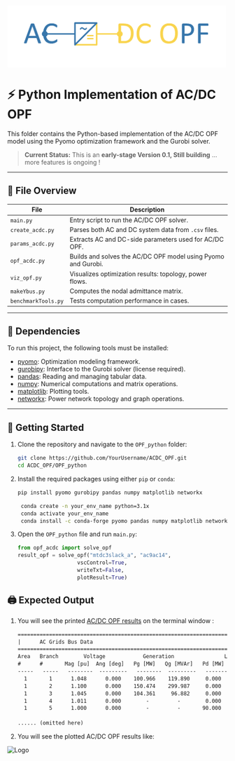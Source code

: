 <p align="left">
  <img src="assets\OPF_python.png" alt="Logo" width="500">
</p>   

# ⚡ Python Implementation of AC/DC OPF

This folder contains the Python-based implementation of the AC/DC OPF model using the Pyomo optimization framework and the Gurobi solver.

> **Current Status:** This is an **early-stage Version 0.1, Still building** ... more features is ongoing !

---

## 📁 File Overview

| File | Description |
|------|-------------|
| `main.py` | Entry script to run the AC/DC OPF solver. |
| `create_acdc.py` | Parses both AC and DC system data from `.csv` files. |
| `params_acdc.py` | Extracts AC and DC-side parameters used for AC/DC OPF. |
| `opf_acdc.py` | Builds and solves the AC/DC OPF model using Pyomo and Gurobi. |
| `viz_opf.py` | Visualizes optimization results: topology, power flows.  |
| `makeYbus.py` | Computes the nodal admittance matrix. |
| `benchmarkTools.py` | Tests computation performance in cases. |

---

## 🔧 Dependencies

To run this project, the following tools must be installed:

- [pyomo](https://www.pyomo.org/): Optimization modeling framework.
- [gurobipy](https://pypi.org/project/gurobipy/): Interface to the Gurobi solver (license required).
- [pandas](https://pandas.pydata.org/): Reading and managing tabular data.
- [numpy](https://numpy.org/): Numerical computations and matrix operations.
- [matplotlib](https://matplotlib.org/): Plotting tools.
- [networkx](https://networkx.org/): Power network topology and graph operations. 

---

## 🚀 Getting Started

1. Clone the repository and navigate to the `OPF_python` folder:

    ```bash
    git clone https://github.com/YourUsername/ACDC_OPF.git
    cd ACDC_OPF/OPF_python
    ```

2. Install the required packages using either `pip` or `conda`:

    ```bash
    pip install pyomo gurobipy pandas numpy matplotlib networkx
    ```
   ```bash
    conda create -n your_env_name python=3.1x
    conda activate your_env_name
    conda install -c conda-forge pyomo pandas numpy matplotlib networkx
    ```
   
3. Open the `OPF_python` file and run `main.py`:
   
    ```python
   from opf_acdc import solve_opf
   result_opf = solve_opf("mtdc3slack_a", "ac9ac14", 
                       vscControl=True,
                       writeTxt=False,
                       plotResult=True)
    ```

## 🖨️  Expected Output

1. You will see the printed [AC/DC OPF results](assets/opf_result.txt) on the terminal window :

     ```txt
    =================================================================================
    |      AC Grids Bus Data                                                        |
    =================================================================================
     Area   Branch        Voltage            Generation                Load        
     #      #       Mag [pu]  Ang [deg]   Pg [MW]   Qg [MVAr]   Pd [MW]   Qd [MVAr]
    -----   -----   --------  ---------   --------  ---------   -------   ---------
       1       1      1.048      0.000    100.966    119.890     0.000       0.000
       1       2      1.100      0.000    150.474    299.987     0.000       0.000
       1       3      1.045      0.000    104.361     96.882     0.000       0.000
       1       4      1.011      0.000        -         -        0.000       0.000
       1       5      1.000      0.000        -         -       90.000      30.000
    
    ...... (omitted here)

2. You will see the plotted AC/DC OPF results like:

  <p align="left">
  <img src="assets\viz_Python.png" alt="Logo" width="480">
  </p>  

